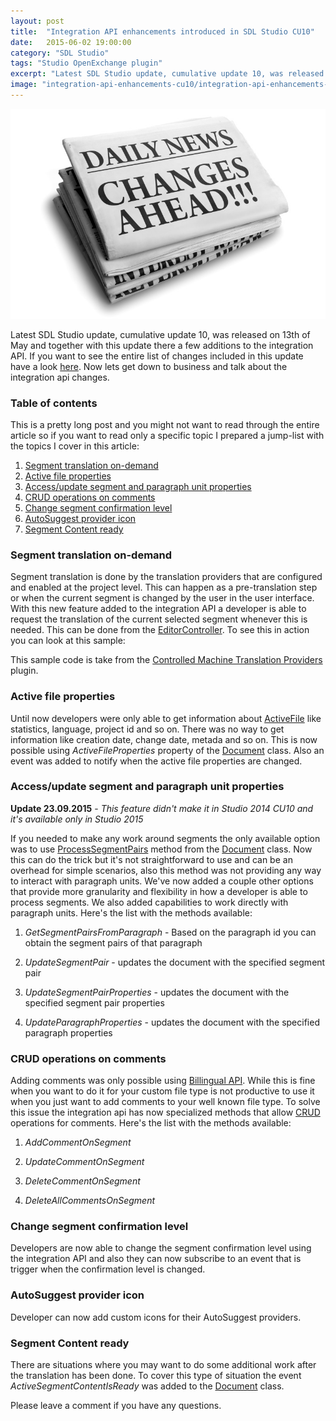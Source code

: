 ```yaml
---
layout: post
title:  "Integration API enhancements introduced in SDL Studio CU10"
date:   2015-06-02 19:00:00
category: "SDL Studio"
tags: "Studio OpenExchange plugin"
excerpt: "Latest SDL Studio update, cumulative update 10, was released on 13th of May and together with this update there a few additions to the integration API. If you want to see the entire list of changes included in this update have a look at the sdl knowledge base. Now lets get down to business and talk about the integration api changes."
image: "integration-api-enhancements-cu10/integration-api-enhancements-cu10.jpg"
---
```


<img src="/assets/images/posts/integration-api-enhancements-cu10/integration-api-enhancements-cu10.jpg" alt="Integration API enhancements introduce in SDL Studio CU10" title="Integration API enhancements introduce in SDL Studio CU10" class="img-responsive">

<p class="dropcap">Latest SDL Studio update, cumulative update 10, was released on 13th of May and together with this update there a few additions to the integration API. If you want to see the entire list of changes included in this update have a look <a href="http://kb.sdl.com/#tab:homeTab:crumb:7:artId:5375" target="_blank">here</a>. Now lets get down to business and talk about the integration api changes.</p>

### Table of contents ###

This is a pretty long post and you might not want to read through the entire article so if you want to read only a specific topic I prepared a jump-list with the topics I cover in this article:

1. [Segment translation on-demand](#segment-translation-on-demand)
2. [Active file properties](#active-file-properties)
3. [Access/update segment and paragraph unit properties](#accessupdate-segment-and-paragraph-unit-properties)
4. [CRUD operations on comments](#crud-operations-on-comments)
5. [Change segment confirmation level](#change-segment-confirmation-level)
6. [AutoSuggest provider icon](#autosuggest-provider-icon)
6. [Segment Content ready](#segment-content-ready)

### Segment translation on-demand ###

Segment translation is done by the translation providers that are configured and enabled at the project level. This can happen as a pre-translation step or when the current segment is changed by the user in the user interface. With this new feature added to the integration API a developer is able to request the translation of the current selected segment whenever this is needed. This can be done from the [EditorController](http://producthelp.sdl.com/SDK/StudioIntegrationApi/3.0/html/2a868ca0-831d-4614-9763-2bf928a0f3fb.htm). To see this in action you can look at this sample:
     
<script src="https://gist.github.com/cromica/4676c94c596aa174c4f4.js"></script>

This sample code is take from the [Controlled Machine Translation Providers](https://github.com/sdl/Sdl-Community/tree/master/Controlled%20Machine%20Translation%20Providers) plugin.

### Active file properties ###

Until now developers were only able to get information about [ActiveFile](http://producthelp.sdl.com/SDK/ProjectAutomationApi/3.0/html/2b0cadd0-8be7-eea2-f974-bb14bdcb6db8.htm) like statistics, language, project id and so on. There was no way to get information like creation date, change date, metada and so on. This is now possible using *ActiveFileProperties* property of the [Document](http://producthelp.sdl.com/SDK/StudioIntegrationApi/3.0/html/9bb61319-d033-7198-9aee-b29eb5f759e9.htm) class. Also an event was added to notify when the active file properties are changed.

### Access/update segment and paragraph unit properties ###

**Update 23.09.2015** - *This feature didn't make it in Studio 2014 CU10 and it's available only in Studio 2015* 

If you needed to make any work around segments the only available option was to use [ProcessSegmentPairs](http://producthelp.sdl.com/SDK/StudioIntegrationApi/3.0/html/b4f43e30-8ba6-f2c2-7ea2-883ab83d1d67.htm) method from the [Document](http://producthelp.sdl.com/SDK/StudioIntegrationApi/3.0/html/9bb61319-d033-7198-9aee-b29eb5f759e9.htm) class. Now this can do the trick but it's not straightforward to use and can be an overhead for simple scenarios, also this method was not providing any way to interact with paragraph units. We've now added a couple other options that provide more granularity and flexibility in how a developer is able to process segments. We also added  capabilities to work directly with paragraph units. Here's the list with the methods available:

1. *GetSegmentPairsFromParagraph* - Based on the paragraph id you can obtain the segment pairs of that paragraph

<script src="https://gist.github.com/cromica/92f94e278fe1c41d6a46.js"></script>

2. *UpdateSegmentPair* - updates the document with the specified segment pair

<script src="https://gist.github.com/cromica/4182815a61117b5a3dbb.js"></script>

3. *UpdateSegmentPairProperties* - updates the document with the specified segment pair properties

<script src="https://gist.github.com/cromica/233216998995c82eaaef.js"></script>

4. *UpdateParagraphProperties* - updates the document with the specified paragraph properties

<script src="https://gist.github.com/cromica/c755798e710a09b153aa.js"></script>

### CRUD operations on comments ###

 Adding comments was only possible using [Billingual API](https://community.sdl.com/developers/language-developers/f/57/p/3414/12658#12658). While this is fine when you want to do it for your custom file type is not productive to use it when you just want to add comments to your well known file type. To solve this issue the integration api has now specialized methods that allow [CRUD](http://en.wikipedia.org/wiki/Create,_read,_update_and_delete) operations for comments. Here's the list with the methods available: 

1. *AddCommentOnSegment*

<script src="https://gist.github.com/cromica/86234330eb378a3798de.js"></script>

2. *UpdateCommentOnSegment*

<script src="https://gist.github.com/cromica/5b1931864dcbe16935e1.js"></script>

3. *DeleteCommentOnSegment*

<script src="https://gist.github.com/cromica/a281d232959dbabe1222.js"></script>

4. *DeleteAllCommentsOnSegment*

<script src="https://gist.github.com/cromica/363b895641c7443c1bdf.js"></script>

### Change segment confirmation level  ###

Developers are now able to change the segment confirmation level using the integration API and also they can now subscribe to an event that is trigger when the confirmation level is changed.

<script src="https://gist.github.com/cromica/b70a13dd8c08f8882ecb.js"></script>

### AutoSuggest provider icon  ###

Developer can now add custom icons for their AutoSuggest providers.

<script src="https://gist.github.com/cromica/a55d2a6b9cbd848af1b7.js"></script>

### Segment Content ready  ###

There are situations where you may want to do some additional work after the translation has been done. To cover this type of situation the event *ActiveSegmentContentIsReady* was added to the [Document](http://producthelp.sdl.com/SDK/StudioIntegrationApi/3.0/html/9bb61319-d033-7198-9aee-b29eb5f759e9.htm) class.


Please leave a comment if you have any questions.